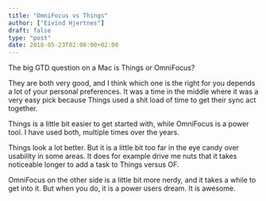 ```yaml
---
title: "OmniFocus vs Things"
author: ["Eivind Hjertnes"]
draft: false
type: "post"
date: 2018-05-23T02:00:00+02:00
---
```


The big GTD question on a Mac is Things or OmniFocus?

They are both very good, and I think which one is the right for you
depends a lot of your personal preferences. It was a time in the middle
where it was a very easy pick because Things used a shit load of time to
get their sync act together.

Things is a little bit easier to get started with, while OmniFocus is a
power tool. I have used both, multiple times over the years.

Things look a lot better. But it is a little bit too far in the eye
candy over usability in some areas. It does for example drive me nuts
that it takes noticeable longer to add a task to Things versus OF.

OmniFocus on the other side is a little bit more nerdy, and it takes a
while to get into it. But when you do, it is a power users dream. It is
awesome.
